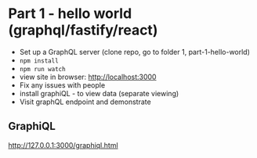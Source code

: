 # Part 1 - hello world (graphql/fastify/react)

- Set up a GraphQL server (clone repo, go to folder 1, part-1-hello-world)
- `npm install`
- `npm run watch`
- view site in browser: [http://localhost:3000](localhost:3000)
- Fix any issues with people
- install graphiQL - to view data (separate viewing)
- Visit graphQL endpoint and demonstrate


## GraphiQL

http://127.0.0.1:3000/graphiql.html
